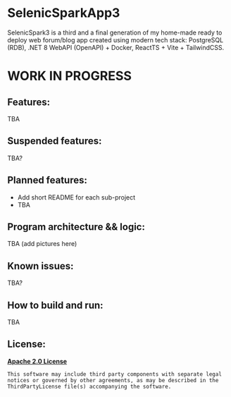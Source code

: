 # SelenicSparkApp3

SelenicSpark3 is a third and a final generation of my home-made ready to deploy web forum/blog app created 
using modern tech stack: PostgreSQL (RDB), .NET 8 WebAPI (OpenAPI) + Docker, ReactTS + Vite + TailwindCSS. 

# WORK IN PROGRESS

## Features:

TBA

## Suspended features:

TBA?

## Planned features:

+ Add short README for each sub-project
+ TBA

## Program architecture && logic:

TBA (add pictures here)

## Known issues:

TBA?

## How to build and run:

TBA

## License:

**[Apache 2.0 License](LICENSE.txt)**
```
This software may include third party components with separate legal 
notices or governed by other agreements, as may be described in the 
ThirdPartyLicense file(s) accompanying the software.
```